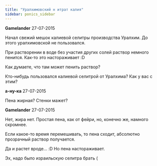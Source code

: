 ```yaml
---
title: "Уралхимовский н итрат калия"
sidebar: ponics_sidebar
---
```


**Gamelander** 27-07-2015

Начал свежий мешок калиевой селитры производства Уралхим. До этого уралхимовской не пользовался.

При растворении в воде без участия других солей раствор немного пенится. Как-то это настораживает :D

Как думаете, что там может пенить раствор?

Кто-нибудь пользовался калиевой селитрой от Уралхима? Как у вас с этим?


**а-ну-ка** 27-07-2015

Пена жирная? Стенки мажет?


**Gamelander** 27-07-2015

Нет, жира нет. Простая пена, как от фейри, но, конечно же, намного скромнее.

Если какое-то время перемешивать, то пена сходит, абсолютно прозрачный раствор получается.

Да и растет вроде... :D Но пена настораживает.

Эх, надо было израильскую селитра брать (


